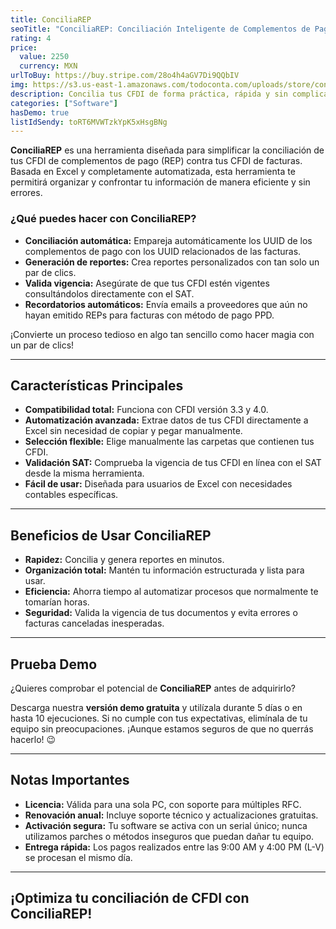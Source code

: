 ```yaml
---
title: ConciliaREP
seoTitle: "ConciliaREP: Conciliación Inteligente de Complementos de Pago y Facturas"
rating: 4
price:
  value: 2250
  currency: MXN
urlToBuy: https://buy.stripe.com/28o4h4aGV7Di9QQbIV
img: https://s3.us-east-1.amazonaws.com/todoconta.com/uploads/store/conciliarep.png
description: Concilia tus CFDI de forma práctica, rápida y sin complicaciones.
categories: ["Software"]
hasDemo: true
listIdSendy: toRT6MVWTzkYpK5xHsgBNg
---
```

**ConciliaREP** es una herramienta diseñada para simplificar la conciliación de tus CFDI de complementos de pago (REP) contra tus CFDI de facturas. Basada en Excel y completamente automatizada, esta herramienta te permitirá organizar y confrontar tu información de manera eficiente y sin errores.

### ¿Qué puedes hacer con ConciliaREP?

- **Conciliación automática:** Empareja automáticamente los UUID de los complementos de pago con los UUID relacionados de las facturas.  
- **Generación de reportes:** Crea reportes personalizados con tan solo un par de clics.  
- **Valida vigencia:** Asegúrate de que tus CFDI estén vigentes consultándolos directamente con el SAT.  
- **Recordatorios automáticos:** Envía emails a proveedores que aún no hayan emitido REPs para facturas con método de pago PPD.  

¡Convierte un proceso tedioso en algo tan sencillo como hacer magia con un par de clics!

---

## Características Principales

- **Compatibilidad total:** Funciona con CFDI versión 3.3 y 4.0.  
- **Automatización avanzada:** Extrae datos de tus CFDI directamente a Excel sin necesidad de copiar y pegar manualmente.  
- **Selección flexible:** Elige manualmente las carpetas que contienen tus CFDI.  
- **Validación SAT:** Comprueba la vigencia de tus CFDI en línea con el SAT desde la misma herramienta.  
- **Fácil de usar:** Diseñada para usuarios de Excel con necesidades contables específicas.  

---

## Beneficios de Usar ConciliaREP

- **Rapidez:** Concilia y genera reportes en minutos.  
- **Organización total:** Mantén tu información estructurada y lista para usar.  
- **Eficiencia:** Ahorra tiempo al automatizar procesos que normalmente te tomarían horas.  
- **Seguridad:** Valida la vigencia de tus documentos y evita errores o facturas canceladas inesperadas.  

---

## Prueba Demo

¿Quieres comprobar el potencial de **ConciliaREP** antes de adquirirlo?

Descarga nuestra **versión demo gratuita** y utilízala durante 5 días o en hasta 10 ejecuciones. Si no cumple con tus expectativas, elimínala de tu equipo sin preocupaciones. ¡Aunque estamos seguros de que no querrás hacerlo! 😉

---

## Notas Importantes

- **Licencia:** Válida para una sola PC, con soporte para múltiples RFC.  
- **Renovación anual:** Incluye soporte técnico y actualizaciones gratuitas.  
- **Activación segura:** Tu software se activa con un serial único; nunca utilizamos parches o métodos inseguros que puedan dañar tu equipo.  
- **Entrega rápida:** Los pagos realizados entre las 9:00 AM y 4:00 PM (L-V) se procesan el mismo día.

---

## ¡Optimiza tu conciliación de CFDI con ConciliaREP!